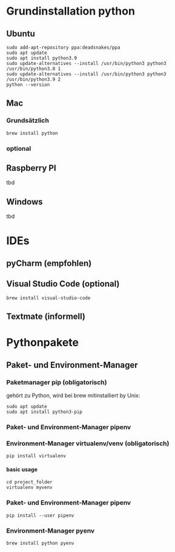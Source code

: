 # Grundinstallation python
## Ubuntu
```
sudo add-apt-repository ppa:deadsnakes/ppa
sudo apt update
sudo apt install python3.9
sudo update-alternatives --install /usr/bin/python3 python3 /usr/bin/python3.8 1
sudo update-alternatives --install /usr/bin/python3 python3 /usr/bin/python3.9 2
python --version
```
## Mac
### Grundsätzlich
```
brew install python
```

### optional
## Raspberry PI
tbd
## Windows
tbd


# IDEs
## pyCharm (empfohlen)
## Visual Studio Code (optional)
```linux
brew install visual-studio-code
```
## Textmate (informell)

# Pythonpakete
## Paket- und Environment-Manager
### Paketmanager pip (obligatorisch)
gehört zu Python, wird bei brew mitinstalliert by Unix:
```
sudo apt update
sudo apt install python3-pip
```
### Paket- und Environment-Manager pipenv
### Environment-Manager virtualenv/venv (obligatorisch)
```
pip install virtualenv
```
#### basic usage
```
cd project_folder
virtualenv myvenv
```
### Paket- und Environment-Manager pipenv
```
pip install --user pipenv
```
### Environment-Manager pyenv
```
brew install python pyenv
```
